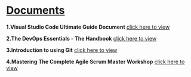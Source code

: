 # [Documents](https://github.com/Muhammed-Javith/Udemy-MJ/blob/main/Documents.md)

**1.Visual Studio Code Ultimate Guide Document**  [click here to view](https://github.com/Muhammed-Javith/Udemy-MJ/tree/main/Visual%20Studio%20Code%20Ultimate%20Guide)

**2.The DevOps Essentials - The Handbook**  [click here to view](https://github.com/Muhammed-Javith/Udemy-MJ/tree/main/The%20DevOps%20Essentials%20-%20The%20Handbook)

**3.Introduction to using Git**  [click here to view](https://github.com/Muhammed-Javith/Udemy-MJ/tree/main/Introduction%20to%20using%20Git)

**4.Mastering The Complete Agile Scrum Master Workshop**  [click here to view](https://github.com/Muhammed-Javith/Udemy-MJ/tree/main/Mastering%20The%20Complete%20Agile%20Scrum%20Master%20Workshop)

